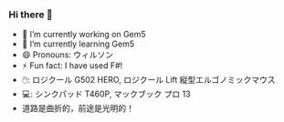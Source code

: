 ### Hi there 👋

<!--
**wilsonwang881/wilsonwang881** is a ✨ _special_ ✨ repository because its `README.md` (this file) appears on your GitHub profile.

Here are some ideas to get you started:

- 🔭 I’m currently working on ...
- 🌱 I’m currently learning ...
- 👯 I’m looking to collaborate on ...
- 🤔 I’m looking for help with ...
- 💬 Ask me about ...
- 📫 How to reach me: ...
- 😄 Pronouns: ...
- ⚡ Fun fact: ...
-->

- 🔭 I’m currently working on Gem5
- 🌱 I’m currently learning Gem5
- 😄 Pronouns: ウィルソン
- ⚡ Fun fact: I have used F#!
- 🖱️: ロジクール G502 HERO, ロジクール Lift 縦型エルゴノミックマウス
- 💻: シンクパッド T460P, マックブック プロ 13
- 道路是曲折的，前途是光明的！
